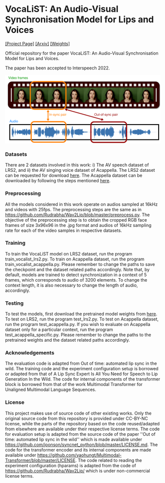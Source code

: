 # VocaLiST: An Audio-Visual Synchronisation Model for Lips and Voices
[[Project Page]](https://ipcv.github.io/VocaLiST/) [[Arxiv]](https://arxiv.org/abs/2204.02090) [[Weights]](https://drive.google.com/drive/folders/1-g4qHUNNcCZpmSqEflKMxPMvwnn9e88N?usp=sharing)

Official repository for the paper VocaLiST: An Audio-Visual Synchronisation Model for Lips and Voices. 

The paper has been accepted to Interspeech 2022.

<div class="center" style="text-align: center">
    <div class="center col-md-8" style="text-align: center">
        <img src="Vocalist_Illustration.png"/>
    </div>
</div>

### Datasets
There are 2 datasets involved in this work: i) The AV speech dataset of LRS2, 
and ii) the AV singing voice dataset of Acappella.
The LRS2 dataset can be requested for download [here](https://www.robots.ox.ac.uk/~vgg/data/lip_reading/lrs2.html).
The Acappella dataset can be downloaded by following the steps mentioned [here](https://ipcv.github.io/Acappella/acappella/).

### Preprocessing
All the models considered in this work operate on audios sampled at 16kHz 
and videos with 25fps. The preprocessing steps are the same as in 
https://github.com/Rudrabha/Wav2Lip/blob/master/preprocess.py. The objective 
of the preprocessing step is to obtain the cropped RGB face frames of size 3x96x96 
in the .jpg format and audios of 16kHz sampling rate for each of the video samples in respective datasets.

### Training
To train the VocaLiST model on LRS2 dataset, run the program train_vocalist_lrs2.py.
To train on Acappella dataset, run the program train_vocalist_acappella.py.
Please remember to change the paths to save the checkpoint and the dataset related paths accordingly.
Note that, by default, models are trained to detect synchronization in a context of 
5 frames, which corresponds to audio of 3200 elements. To change the 
context length, it is also necessary to change the length of audio, accordingly.


### Testing
To test the models, first download the pretrained model weights from [here](https://drive.google.com/drive/u/0/folders/1-g4qHUNNcCZpmSqEflKMxPMvwnn9e88N).
To test on LRS2, run the program test_lrs2.py. 
To test on Acappella dataset, run the program test_acappella.py.
If you wish to evaluate on Acappella dataset only for a particular context, 
run the program test_acappella_specific.py. Please remember to change the paths to the 
pretrained weights and the dataset related paths accordingly.

### Acknowledgements

The evaluation code is adapted from  Out of time: automated lip sync in the wild. 
The training  code and the experiment configuration setup is borrowed or adapted from that of A Lip Sync Expert Is All You Need for Speech to Lip Generation In the Wild.
The code for internal components of the transformer block is borrowed from
that of the work Multimodal Transformer for Unaligned Multimodal Language Sequences.

### License
This project makes use of source code of other existing works. 
Only the original source code from this repository is provided under CC-BY-NC license, 
while the parts of the repository based on the code reused/adapted from elsewhere 
are available under their respective license terms. 
The code for evaluation setup is adapted from the source code of the paper 
''Out of time: automated lip sync in the wild'' which is made available under https://github.com/joonson/syncnet_python/blob/master/LICENSE.md.
The code for the transformer encoder and its internal components are made available under https://github.com/yaohungt/Multimodal-Transformer/blob/master/LICENSE.
The code related to reading the experiment configuration (hparams) is adapted from the code of https://github.com/Rudrabha/Wav2Lip/
which is under non-commercial license terms. 

